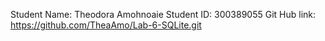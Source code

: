 Student Name: Theodora Amohnoaie
Student ID: 300389055
Git Hub link: https://github.com/TheaAmo/Lab-6-SQLite.git
